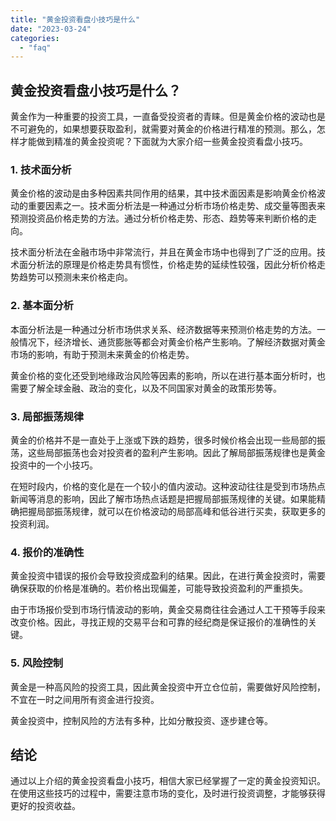 ```yaml
---
title: "黄金投资看盘小技巧是什么"
date: "2023-03-24"
categories: 
  - "faq"
---
```


## 黄金投资看盘小技巧是什么？

黄金作为一种重要的投资工具，一直备受投资者的青睐。但是黄金价格的波动也是不可避免的，如果想要获取盈利，就需要对黄金的价格进行精准的预测。那么，怎样才能做到精准的黄金投资呢？下面就为大家介绍一些黄金投资看盘小技巧。

### 1\. 技术面分析

黄金价格的波动是由多种因素共同作用的结果，其中技术面因素是影响黄金价格波动的重要因素之一。技术面分析法是一种通过分析市场价格走势、成交量等图表来预测投资品价格走势的方法。通过分析价格走势、形态、趋势等来判断价格的走向。

技术面分析法在金融市场中非常流行，并且在黄金市场中也得到了广泛的应用。技术面分析法的原理是价格走势具有惯性，价格走势的延续性较强，因此分析价格走势趋势可以预测未来价格走向。

### 2\. 基本面分析

本面分析法是一种通过分析市场供求关系、经济数据等来预测价格走势的方法。一般情况下，经济增长、通货膨胀等都会对黄金价格产生影响。了解经济数据对黄金市场的影响，有助于预测未来黄金的价格走势。

黄金价格的变化还受到地缘政治风险等因素的影响，所以在进行基本面分析时，也需要了解全球金融、政治的变化，以及不同国家对黄金的政策形势等。

### 3\. 局部振荡规律

黄金的价格并不是一直处于上涨或下跌的趋势，很多时候价格会出现一些局部的振荡，这些局部振荡也会对投资者的盈利产生影响。因此了解局部振荡规律也是黄金投资中的一个小技巧。

在短时段内，价格的变化是在一个较小的值内波动。这种波动往往是受到市场热点新闻等消息的影响，因此了解市场热点话题是把握局部振荡规律的关键。如果能精确把握局部振荡规律，就可以在价格波动的局部高峰和低谷进行买卖，获取更多的投资利润。

### 4\. 报价的准确性

黄金投资中错误的报价会导致投资成盈利的结果。因此，在进行黄金投资时，需要确保获取的价格是准确的。若价格出现偏差，可能导致投资盈利的严重损失。

由于市场报价受到市场行情波动的影响，黄金交易商往往会通过人工干预等手段来改变价格。因此，寻找正规的交易平台和可靠的经纪商是保证报价的准确性的关键。

### 5\. 风险控制

黄金是一种高风险的投资工具，因此黄金投资中开立仓位前，需要做好风险控制，不宜在一时之间用所有资金进行投资。

黄金投资中，控制风险的方法有多种，比如分散投资、逐步建仓等。

## 结论

通过以上介绍的黄金投资看盘小技巧，相信大家已经掌握了一定的黄金投资知识。在使用这些技巧的过程中，需要注意市场的变化，及时进行投资调整，才能够获得更好的投资收益。

